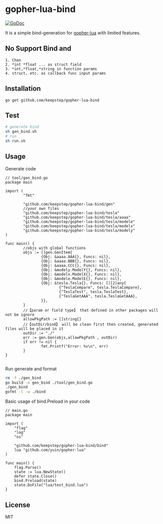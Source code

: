 # gopher-lua-bind
[![GoDoc](https://godoc.org/github.com/keepstep/gopher-lua-bind?status.svg)](https://godoc.org/github.com/keepstep/gopher-lua-bind)


It is a simple bind-generation for [gopher-lua](https://github.com/yuin/gopher-lua) with limited features.  

## No Support Bind and 
```
1. Chan
2. *int *float ... as struct field
3. *int,*float,*string in function params
4. struct, etc. as callback func input params
```

## Installation

```
go get github.com/keepstep/gopher-lua-bind
```
## Test

```bash
# generate bind
sh gen_bind.sh
# run
sh run.sh
```

## Usage

Generate code 

```golang
// tool/gen_bind.go
package main

import (
        "fmt"

        "github.com/keepstep/gopher-lua-bind/gen"
        //your own files
        "github.com/keepstep/gopher-lua-bind/tesla"
        "github.com/keepstep/gopher-lua-bind/tesla/aaaa"
        "github.com/keepstep/gopher-lua-bind/tesla/modele"
        "github.com/keepstep/gopher-lua-bind/tesla/modelx"
        "github.com/keepstep/gopher-lua-bind/tesla/modely"
)

func main() {
        //objs with global functions
        objs := []gen.GenItem{
                {Obj: &aaaa.AAA{}, Funcs: nil},
                {Obj: &aaaa.BBB{}, Funcs: nil},
                {Obj: &aaaa.CCC{}, Funcs: nil},
                {Obj: &modely.ModelY{}, Funcs: nil},
                {Obj: &modelx.ModelX{}, Funcs: nil},
                {Obj: &modele.ModelE{}, Funcs: nil},
                {Obj: &tesla.Tesla{}, Funcs: [][2]any{
                        {"TeslaCompare", tesla.TeslaCompare},
                        {"TeslaTest", tesla.TeslaTest},
                        {"TeslaGetAAA", tesla.TeslaGetAAA},
                }},
        }
        //【param or field type】 that defined in other packages will not be ignore
        allowPkgPath := []string{}
        //【outDir/bind】 will be clean first then created, generated files will be placed in it
        outDir := "./"
        err := gen.Gen(objs,allowPkgPath , outDir)
        if err != nil {
                fmt.Printf("Error: %v\n", err)
        }
}


```


Run generate and format
```bash
rm -f ./gen_bind
go build -o gen_bind ./tool/gen_bind.go
./gen_bind
gofmt -l -w ./bind
```

Basic usage of bind.Preload in your code 

```golang
// main.go
package main

import (
	"flag"
	"log"
	"os"

	"github.com/keepstep/gopher-lua-bind/bind"
	lua "github.com/yuin/gopher-lua"
)

func main() {
	flag.Parse()
	state := lua.NewState()
	defer state.Close()
	bind.Preload(state)
	state.DoFile("lua/test_bind.lua")
}
```


## License

MIT


